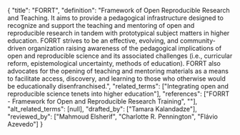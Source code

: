{
    "title": "FORRT",
    "definition": "Framework of Open Reproducible Research and Teaching. It aims to provide a pedagogical infrastructure designed to recognize and support the teaching and mentoring of open and reproducible research in tandem with prototypical subject matters in higher education. FORRT strives to be an effective, evolving, and community-driven organization raising awareness of the pedagogical implications of open and reproducible science and its associated challenges (i.e., curricular reform, epistemological uncertainty, methods of education). FORRT also advocates for the opening of teaching and mentoring materials as a means to facilitate access, discovery, and learning to those who otherwise would be educationally disenfranchised.",
    "related_terms": ["Integrating open and reproducible science tenets into higher education"],
    "references": ["FORRT - Framework for Open and Reproducible Research Training", ""],
    "alt_related_terms": [null],
    "drafted_by": ["Tamara Kalandadze"],
    "reviewed_by": ["Mahmoud Elsherif", "Charlotte R. Pennington", "Flávio Azevedo"]
  }
